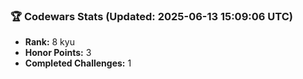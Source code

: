 ### 🏆 Codewars Stats (Updated: 2025-06-13 15:09:06 UTC)

- **Rank:** 8 kyu
- **Honor Points:** 3
- **Completed Challenges:** 1
